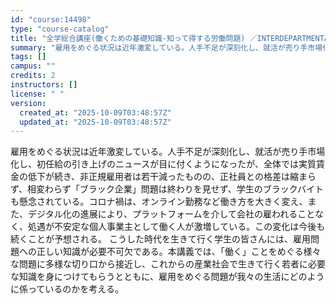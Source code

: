 ```yaml
---
id: "course:14498"
type: "course-catalog"
title: "全学総合講座(働くための基礎知識-知って得する労働問題) ／INTERDEPARTMENTAL LECTURES(BASIC KNOWLEDGE FOR WORKING: LABOR ISSUES YOU SHOULD KNOW)"
summary: "雇用をめぐる状況は近年激変している。人手不足が深刻化し、就活が売り手市場化し、初任給の引き上げのニュースが目に付くようになったが、全体では実質賃金の低下が続き、非正規雇用者は若干減ったものの、正社員との格差は縮まらず、相変わらず「ブラック企…"
tags: []
campus: ""
credits: 2
instructors: []
license: " "
version:
  created_at: "2025-10-09T03:48:57Z"
  updated_at: "2025-10-09T03:48:57Z"
---
```


雇用をめぐる状況は近年激変している。人手不足が深刻化し、就活が売り手市場化し、初任給の引き上げのニュースが目に付くようになったが、全体では実質賃金の低下が続き、非正規雇用者は若干減ったものの、正社員との格差は縮まらず、相変わらず「ブラック企業」問題は終わりを見せず、学生のブラックバイトも懸念されている。コロナ禍は、オンライン勤務など働き方を大きく変え、また、デジタル化の進展により、プラットフォームを介して会社の雇われることなく、処遇が不安定な個人事業主として働く人が激増している。この変化は今後も続くことが予想される。 こうした時代を生きて行く学生の皆さんには、雇用問題への正しい知識が必要不可欠である。本講義では、「働く」ことをめぐる様々な問題に多様な切り口から接近し、これからの産業社会で生きて行く若者に必要な知識を身につけてもらうとともに、雇用をめぐる問題が我々の生活にどのように係っているのかを考える。
